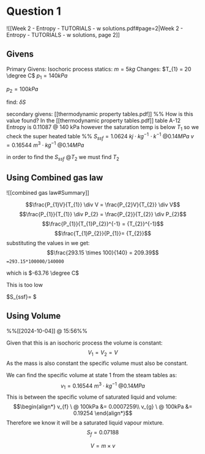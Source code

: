 
# Question 1

![[Week 2 - Entropy - TUTORIALS - w solutions.pdf#page=2|Week 2 - Entropy - TUTORIALS - w solutions, page 2]]

## Givens
Primary Givens:
Isochoric process 
	statics:
$m = 5 kg$
	Changes:
$T_{1} = 20 \degree C$
$p_{1} = 140 kPa$

$p_{2} = 100kPa$

find: 
$\delta S$

secondary givens:
[[thermodynamic property tables.pdf]]
%% How is this value found?
In the [[thermodynamic property tables.pdf]] table A-12 Entropy is 
0.11087 @ 140 kPa
however the saturation temp is below $T_{1}$ so we check the super heated table
%%
$S_{ssf} = 1.0624 \ kj \cdot kg^{-1} \! \cdot k^{-1} \ @ 0.14 MPa$
$v = 0.16544 \ m^{3} \cdot kg^{-1} \ @ 0.14 MPa$

in order to find the $S_{ssf} \ @ T_{2}$ we must find $T_{2}$ 


## Using Combined gas law

![[combined gas law#Summary]]

$$\frac{P_{1}V}{T_{1}} \div V = \frac{P_{2}V}{T_{2}} \div V$$
$$\frac{P_{1}}{T_{1}} \div P_{2} = \frac{P_{2}}{T_{2}} \div P_{2}$$
$$\frac{P_{1}}{T_{1}P_{2}}^{-1} = {T_{2}}^{-1}$$
$$\frac{T_{1}P_{2}}{P_{1}}= {T_{2}}$$
substituting the values in we get:
$$\frac{293.15 \times 100}{140} = 209.39$$
`=293.15*100000/140000`

which is $-63.76 \degree C$

This is too low

$S_{ssf}= $

## Using Volume
%%[[2024-10-04]] @ 15:56%%

Given that this is an isochoric process the volume is constant:
$$V_{1} = V_{2} = V$$
As the mass is also constant the specific volume must also be constant.

We can find the specific volume at state 1 from the steam tables as:
$$v_{1} = 0.16544 \ m^{3} \cdot kg^{-1} \ @ 0.14 MPa$$
This is between the specific volume of saturated liquid and volume:
$$\begin{align*}
v_{f} \ @ 100kPa &= 0.0007259\\
v_{g} \ @ 100kPa &= 0.19254
\end{align*}$$
Therefore we know it will be a saturated liquid vapour mixture.
$$S_{f} = 0.07188$$



$$V = m \times v$$
